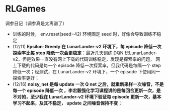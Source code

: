 # RLGames


调参日记（调参真是太离谱了）
- 训练的时候， env.reset(seed=42) 环境固定 seed 时，好像会导致训练不稳定
- (12/11) **Epsilon-Greedy 在 LunarLander-v2 环境下，每 episode 降低一次探索率比每 step 降低一次会更稳定**：最近几天训练 DQN 玩LunarLander-v2，但是效果一直没有网上下载的代码训练稳定，发现是探索率的问题， 
  网上下载的代码是每一个 episode 降低一次探索率，但我代码是每隔一个 step 降低一次；经测试，在 LunarLander-v2 环境下，一个 episode 下使用同一探索率更好；
- (12/16) **noisy_net 是每 update 一次 Q net 之后，就重新采样一次噪音，不是每一个 episode 降低一次
  ，李宏毅强化学习课程讲的是每回合更新一次，是不对的，至少我在 LunarLander-v2 环境下验证每 episode 更新一次，基本学习不起来，及其不稳定，
  update 之间噪音保持不变**；

